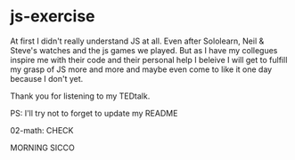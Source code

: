 # js-exercise

At first I didn't really understand JS at all. Even after Sololearn, Neil & Steve's watches and the js games we played. But as I have my collegues inspire me with their code and their personal help I beleive I will get to fulfill my grasp of JS more and more and maybe even come to like it one day because I don't yet.

Thank you for listening to my TEDtalk.

PS: I'll try not to forget to update my README

02-math: CHECK

MORNING SICCO
